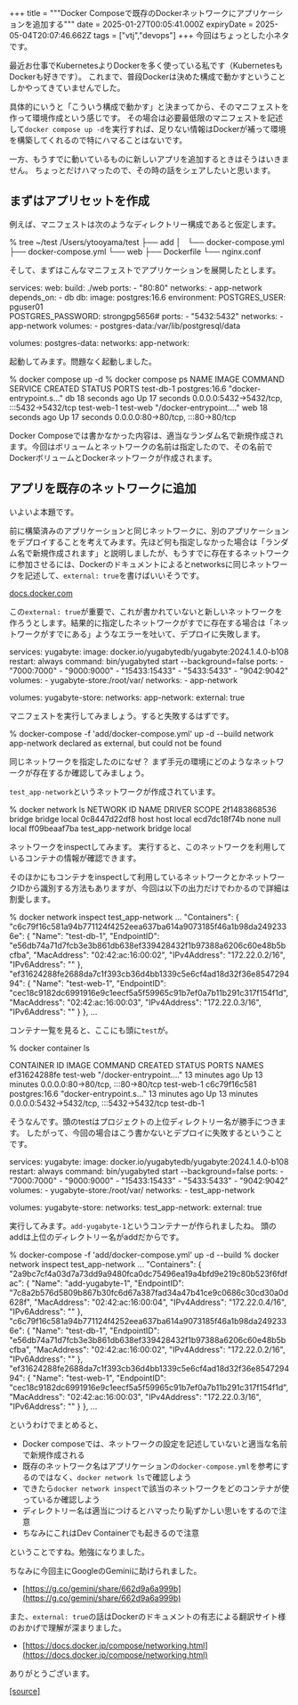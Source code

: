+++
title = """Docker Composeで既存のDockerネットワークにアプリケーションを追加する"""
date = 2025-01-27T00:05:41.000Z
expiryDate = 2025-05-04T20:07:46.662Z
tags = ["vtj","devops"]
+++
今回はちょっとした小ネタです。

最近お仕事でKubernetesよりDockerを多く使っている私です（KubernetesもDockerも好きです）。 これまで、普段Dockerは決めた構成で動かすということしかやってきていませんでした。

具体的にいうと「こういう構成で動かす」と決まってから、そのマニフェストを作って環境作成という感じです。 その場合は必要最低限のマニフェストを記述して`docker compose up -d`を実行すれば、足りない情報はDockerが補って環境を構築してくれるので特にハマることはないです。

一方、もうすでに動いているものに新しいアプリを追加するときはそうはいきません。 ちょっとだけハマったので、その時の話をシェアしたいと思います。

まずはアプリセットを作成
------------

例えば、マニフェストは次のようなディレクトリー構成であると仮定します。

% tree ~/test
/Users/ytooyama/test
├── add
│   └── docker-compose.yml
├── docker-compose.yml
└── web
    ├── Dockerfile
    └── nginx.conf

そして、まずはこんなマニフェストでアプリケーションを展開したとします。

services:
  web:
    build: ./web
    ports:
      \- "80:80"
    networks:
      \- app-network
    depends\_on:
      \- db
  db:
    image: postgres:16.6
    environment:
      POSTGRES\_USER: pguser01      
      POSTGRES\_PASSWORD: strongpg5656#
    ports:
      \- "5432:5432"
    networks:
      \- app-network
    volumes:
      \- postgres-data:/var/lib/postgresql/data

volumes:
  postgres-data:
networks:
  app-network:

起動してみます。問題なく起動しました。

% docker compose up -d
% docker compose ps
NAME         IMAGE           COMMAND                   SERVICE   CREATED          STATUS          PORTS
test-db-1    postgres:16.6   "docker-entrypoint.s…"   db        18 seconds ago   Up 17 seconds   0.0.0.0:5432->5432/tcp, :::5432->5432/tcp
test-web-1   test-web        "/docker-entrypoint.…"   web       18 seconds ago   Up 17 seconds   0.0.0.0:80->80/tcp, :::80->80/tcp

Docker Composeでは書かなかった内容は、適当なランダム名で新規作成されます。今回はボリュームとネットワークの名前は指定したので、その名前でDockerボリュームとDockerネットワークが作成されます。

アプリを既存のネットワークに追加
----------------

いよいよ本題です。

前に構築済みのアプリケーションと同じネットワークに、別のアプリケーションをデプロイすることを考えてみます。先ほど何も指定しなかった場合は「ランダム名で新規作成されます」と説明しましたが、もうすでに存在するネットワークに参加させるには、Dockerのドキュメントによるとnetworksに同じネットワークを記述して、`external: true`を書けばいいそうです。

[docs.docker.com](https://docs.docker.com/compose/how-tos/networking/#use-a-pre-existing-network)

この`external: true`が重要で、これが書かれていないと新しいネットワークを作ろうとします。結果的に指定したネットワークがすでに存在する場合は「ネットワークがすでにある」ようなエラーを吐いて、デプロイに失敗します。

services:
  yugabyte:
    image: docker.io/yugabytedb/yugabyte:2024.1.4.0-b108
    restart: always
    command: bin/yugabyted start --background=false
    ports:
      \- "7000:7000"
      \- "9000:9000"
      \- "15433:15433"
      \- "5433:5433"
      \- "9042:9042"
    volumes:
      \- yugabyte-store:/root/var/
    networks:
      \- app-network

volumes:
  yugabyte-store:
networks:
  app-network:
    external: true

マニフェストを実行してみましょう。すると失敗するはずです。

% docker-compose -f 'add/docker-compose.yml' up -d --build 
network app-network declared as external, but could not be found

同じネットワークを指定したのになぜ？ まず手元の環境にどのようなネットワークが存在するか確認してみましょう。

`test_app-network`というネットワークが作成されています。

% docker network ls
NETWORK ID     NAME                                    DRIVER    SCOPE
2f1483868536   bridge                                  bridge    local
0c8447d22df8   host                                    host      local
ecd7dc18f74b   none                                    null      local
ff09beaaf7ba   test\_app-network                        bridge    local

ネットワークをinspectしてみます。 実行すると、このネットワークを利用しているコンテナの情報が確認できます。

そのほかにもコンテナをinspectして利用しているネットワークとかネットワークIDから識別する方法もありますが、今回は以下の出力だけでわかるので詳細は割愛します。

% docker network inspect test\_app-network
...
        "Containers": {
            "c6c79f16c581a94b771124f4252eea637ba614a9073185f46a1b98da2492336e": {
                "Name": "test-db-1",
                "EndpointID": "e56db74a71d7fcb3e3b861db638ef339428432f1b97388a6206c60e48b5bcfba",
                "MacAddress": "02:42:ac:16:00:02",
                "IPv4Address": "172.22.0.2/16",
                "IPv6Address": ""
            },
            "ef31624288fe2688da7c1f393cb36d4bb1339c5e6cf4ad18d32f36e854729494": {
                "Name": "test-web-1",
                "EndpointID": "cec18c9182dc6991916e9c1eecf5a5f59965c91b7ef0a7b11b291c317f154f1d",
                "MacAddress": "02:42:ac:16:00:03",
                "IPv4Address": "172.22.0.3/16",
                "IPv6Address": ""
            }
        },
...

コンテナ一覧を見ると、ここにも頭に`test`が。

% docker container ls
 
CONTAINER ID   IMAGE           COMMAND                   CREATED          STATUS          PORTS                                       NAMES
ef31624288fe   test-web        "/docker-entrypoint.…"   13 minutes ago   Up 13 minutes   0.0.0.0:80->80/tcp, :::80->80/tcp           test-web-1
c6c79f16c581   postgres:16.6   "docker-entrypoint.s…"   13 minutes ago   Up 13 minutes   0.0.0.0:5432->5432/tcp, :::5432->5432/tcp   test-db-1

そうなんです。頭のtestはプロジェクトの上位ディレクトリー名が勝手につきます。 したがって、今回の場合はこう書かないとデプロイに失敗するということです。

services:
  yugabyte:
    image: docker.io/yugabytedb/yugabyte:2024.1.4.0-b108
    restart: always
    command: bin/yugabyted start --background=false
    ports:
      \- "7000:7000"
      \- "9000:9000"
      \- "15433:15433"
      \- "5433:5433"
      \- "9042:9042"
    volumes:
      \- yugabyte-store:/root/var/
    networks:
      \- test\_app-network

volumes:
  yugabyte-store:
networks:
  test\_app-network:
    external: true

実行してみます。`add-yugabyte-1`というコンテナーが作られましたね。 頭のaddは上位のディレクトリー名がaddだからです。

% docker-compose -f 'add/docker-compose.yml' up -d --build 
% docker network inspect test\_app-network
...
        "Containers": {
            "2a9bc7cf4a03d7a73dd9a9480fca0dc75496ea19a4bfd9e219c80b523f6fdfac": {
                "Name": "add-yugabyte-1",
                "EndpointID": "7c8a2b576d5809b867b30fc6d67a387fad34a47b41ce9c0686c30cd30a0d628f",
                "MacAddress": "02:42:ac:16:00:04",
                "IPv4Address": "172.22.0.4/16",
                "IPv6Address": ""
            },
            "c6c79f16c581a94b771124f4252eea637ba614a9073185f46a1b98da2492336e": {
                "Name": "test-db-1",
                "EndpointID": "e56db74a71d7fcb3e3b861db638ef339428432f1b97388a6206c60e48b5bcfba",
                "MacAddress": "02:42:ac:16:00:02",
                "IPv4Address": "172.22.0.2/16",
                "IPv6Address": ""
            },
            "ef31624288fe2688da7c1f393cb36d4bb1339c5e6cf4ad18d32f36e854729494": {
                "Name": "test-web-1",
                "EndpointID": "cec18c9182dc6991916e9c1eecf5a5f59965c91b7ef0a7b11b291c317f154f1d",
                "MacAddress": "02:42:ac:16:00:03",
                "IPv4Address": "172.22.0.3/16",
                "IPv6Address": ""
            }
        },
...

というわけでまとめると、

*   Docker composeでは、ネットワークの設定を記述していないと適当な名前で新規作成される
*   既存のネットワーク名はアプリケーションの`docker-compose.yml`を参考にするのではなく、`docker network ls`で確認しよう
*   できたら`docker network inspect`で該当のネットワークをどのコンテナが使っているか確認しよう
*   ディレクトリー名は適当につけるとハマったり恥ずかしい思いをするので注意
*   ちなみにこれはDev Containerでも起きるので注意

ということですね。勉強になりました。

ちなみに今回主にGoogleのGeminiに助けられました。

*   [https://g.co/gemini/share/662d9a6a999b](https://g.co/gemini/share/662d9a6a999b)

また、`external: true`の話はDockerのドキュメントの有志による翻訳サイト様のおかげで理解が深まりました。

*   [https://docs.docker.jp/compose/networking.html](https://docs.docker.jp/compose/networking.html)

ありがとうございます。

[[source]](https://devops-blog.virtualtech.jp/entry/20250127/1737936341)

